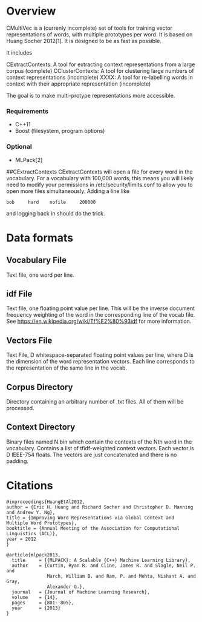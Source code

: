 # Overview
CMultiVec is a (currenly incomplete) set of tools for training vector 
representations of words, with multiple prototypes per word.  It is 
based on Huang Socher 2012[1].  It is designed to be as fast as 
possible.

It includes

CExtractContexts: A tool for extracting context representations from a 
large corpus (complete) 
CClusterContexts: A tool for clustering large 
numbers of context representations (incomplete)
XXXX: A tool for 
re-labelling words in context with their appropriate representation 
(incomplete)

The goal is to make multi-protype representations more accessible.

### Requirements
* C++11
* Boost (filesystem, program options)

### Optional

* MLPack[2]

##CExtractContexts
CExtractContexts will open a file for every word in the vocabulary. For 
a vocabulary with 100,000 words, this means you will likely need to 
modify your permissions in /etc/security/limits.conf to allow you to 
open more files simultaneously. Adding a line like

    bob     hard    nofile     200000

and logging back in should do the trick.

# Data formats

## Vocabulary File
Text file, one word per line.

## idf File
Text file, one floating point value per line.  This will be the inverse 
document frequency weighting of the word in the corresponding line of 
the vocab file.  See https://en.wikipedia.org/wiki/Tf%E2%80%93idf for 
more information.

## Vectors File
Text File, D whitespace-separated floating point values per line, where 
D is the dimension of the word representation vectors.  Each line 
corresponds to the representation of the same line in the vocab.

## Corpus Directory
Directory containing an arbitrary number of .txt files.  All of them 
will be processed.

## Context Directory
Binary files named N.bin which contain the contexts of the Nth word in 
the vocabulary. Contains a list of tfidf-weighted context vectors.  Each 
vector is D IEEE-754 floats. The vectors are just concatenated and there 
is no padding.


# Citations
````
@inproceedings{HuangEtAl2012,
author = {Eric H. Huang and Richard Socher and Christopher D. Manning and Andrew Y. Ng},
title = {Improving Word Representations via Global Context and Multiple Word Prototypes},
booktitle = {Annual Meeting of the Association for Computational Linguistics (ACL)},
year = 2012
}

@article{mlpack2013,
  title     = {{MLPACK}: A Scalable {C++} Machine Learning Library},
  author    = {Curtin, Ryan R. and Cline, James R. and Slagle, Neil P. and
               March, William B. and Ram, P. and Mehta, Nishant A. and Gray,
               Alexander G.},
  journal   = {Journal of Machine Learning Research},
  volume    = {14},
  pages     = {801--805},
  year      = {2013}
}
````
